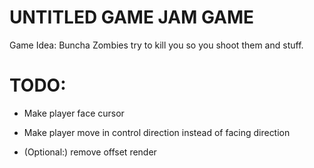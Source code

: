 UNTITLED GAME JAM GAME
===

Game Idea:
Buncha Zombies try to kill you so you shoot them and stuff.


TODO:
===

 - Make player face cursor
 - Make player move in control direction instead of facing direction

 - (Optional:) remove offset render